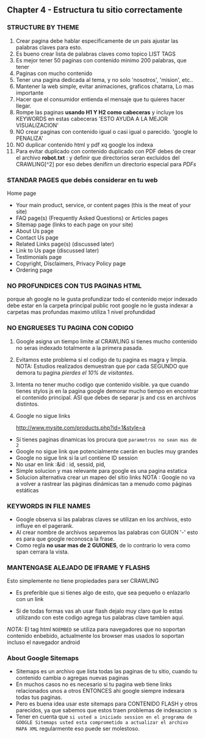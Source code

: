 ## Chapter 4 - Estructura tu sitio correctamente

### STRUCTURE BY THEME

1. Crear pagina debe hablar especificamente de un pais ajustar las palabras
claves para esto.
2. Es bueno crear lista de palabras claves como topico LIST TAGS
3. Es mejor tener 50 paginas con contenido minimo 200 palabras, que tener
2. Paginas con mucho contenido
4. Tener una pagina dedicada al tema, y no solo 'nosotros', 'mision', etc..
5. Mantener la web simple, evitar animaciones, graficos chatarra, Lo mas importante
6. Hacer que el consumidor entienda el mensaje que tu quieres hacer llegar.
7. Rompe las paginas **usando H1 Y H2 como cabeceras** y incluye los KEYWORDS
en estas cabeceras 'ESTO AYUDA A LA MEJOR VISUALIZACION'
8. NO crear paginas con contenido igual o casi igual o parecido. 'google lo PENALIZA'
9. NO duplicar contenido html y pdf xq google los indexa
10. Para evitar duplicado con contenido duplicado con PDF
debes de crear el archivo
**robot.txt** : y definir que directorios seran excluidos del CRAWLING[^2] por 
eso debes denifirn un directorio especial para *PDFs*

### STANDAR PAGES que debés considerar en tu web

Home page

* Your main product, service, or content pages (this is the meat of your site)
* FAQ page(s) (Frequently Asked Questions) or Articles pages
* Sitemap page (links to each page on your site)
* About Us page
* Contact Us page
* Related Links page(s) (discussed later)
* Link to Us page (discussed later)
* Testimonials page
* Copyright, Disclaimers, Privacy Policy page
* Ordering page

### NO PROFUNDICES CON TUS PAGINAS HTML

porque ah google no le gusta profundizar
todo el contenido mejor indexado debe estar en la carpeta principal public root
google no le gusta indexar a carpetas mas profundas maximo utiliza 1 nivel profundidad

### NO ENGRUESES TU PAGINA CON CODIGO

1. Google asigna un tiempo limite al CRAWLING si tienes mucho contenido no seras
indexado totalmente a la primera pasada.
2. Evitamos este problema si el codigo de tu pagina es magra y limpia.
NOTA: Estudios realizados demuestran que por cada SEGUNDO que demora tu pagina
*pierdes el 10% de visitantes*.
3. Intenta no tener mucho codigo que contenido visible.
ya que cuando tienes stylos js en la pagina google demorar mucho tiempo en
encontrar el contenido principal.
ASI que debes de separar js and css en archivos distintos.

    <script language="JavaScript" type="text/javascript" src="YourFile.js"></script>

    <link rel="stylesheet" href="YourFile.css">

4. Google no sigue links
        
    http://www.mysite.com/products.php?id=1&style=a
* Sí tienes paginas dinamicas los procura que `parametros no sean mas de 2`
* Google no sigue link que potencialmente caerán en bucles muy grandes
* Google no sigue link si la url contiene ID session
* No usar en link :&id : id, sessid, pid,
* Simple solucion y mas relevante para google es una pagina estatica
* Solucion alternativa crear un mapeo del sitio links
NOTA : Google no va a volver a rastrear las páginas dinámicas tan a menudo
como páginas estáticas


### KEYWORDS IN FILE NAMES

* Google observa si las palabras claves se utilizan en los archivos, esto influye
en el pagerank.
* Al crear nombre de archivos separemos las palabras con GUION '-' esto
es para que google reconosca la frase.
* Como regla **no usar mas de 2 GUIONES**, de lo contrario lo vera como span 
cerrara la vista.


### MANTENGASE ALEJADO DE IFRAME Y FLASHS

Esto simplemente no tiene propiedades para ser CRAWLING
* Es preferible que si tienes algo de esto, que sea pequeño o enlazarlo con un
link
* Si de todas formas vas ah usar flash dejalo muy claro que lo estas
utilizando con este codigo agrega tus palabras clave tambien aquí.

    <NOEMBED>My keyword-rich content</NOEMBED>


*NOTA:* El tag html `NOEMBED` se utiliza para navegadores que no soportan contenido
enbebido, actualmente los browser mas usados lo soportan incluso el navegador 
android

### About Google Sitemaps

*  Sitemaps es un archivo que lista todas las paginas de tu sitio, cuando tu
contenido cambia o agregas nuevas paginas
* En muchos casos no es necesario si tu pagina web tiene links relacionados unos
a otros ENTONCES ahi google siempre indexara todas tus paginas.
* Pero es buena idea usar este sitemaps para CONTENIDO FLASH y otros parecidos,
ya que sabemos que estos traen problemas de indexacion :s
* Tener en cuenta que `si usted a iniciado session en el programa de GOOGLE Sitemaps
usted esta comprometido a actualizar el archivo MAPA XML` regularmente eso puede 
ser molestoso.
